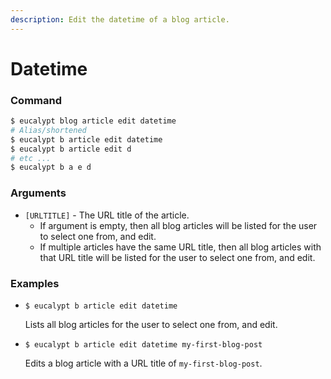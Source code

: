 ```yaml
---
description: Edit the datetime of a blog article.
---
```


# Datetime

### Command

```ruby
$ eucalypt blog article edit datetime
# Alias/shortened
$ eucalypt b article edit datetime
$ eucalypt b article edit d
# etc ...
$ eucalypt b a e d
```

### Arguments

* `[URLTITLE]` - The URL title of the article.
  * If argument is empty, then all blog articles will be listed for the user to select one from, and edit.
  * If multiple articles have the same URL title, then all blog articles with that URL title will be listed for the user to select one from, and edit.

### Examples

* `$ eucalypt b article edit datetime`

  Lists all blog articles for the user to select one from, and edit.

* `$ eucalypt b article edit datetime my-first-blog-post`

  Edits a blog article with a URL title of `my-first-blog-post`.

